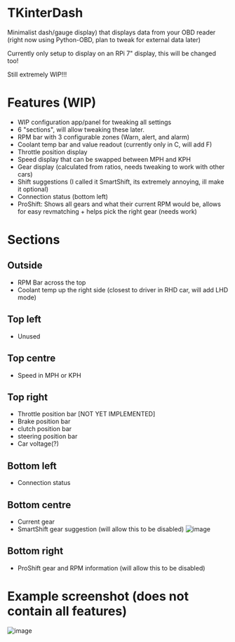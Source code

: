 # TKinterDash
Minimalist dash/gauge display) that displays data from your OBD reader (right now using Python-OBD, plan to tweak for external data later)

Currently only setup to display on an RPi 7" display, this will be changed too!

Still extremely WIP!!!

# Features (WIP)
- WIP configuration app/panel for tweaking all settings
- 6 "sections", will allow tweaking these later.
- RPM bar with 3 configurable zones (Warn, alert, and alarm)
- Coolant temp bar and value readout (currently only in C, will add F)
- Throttle position display
- Speed display that can be swapped between MPH and KPH
- Gear display (calculated from ratios, needs tweaking to work with other cars)
- Shift suggestions (I called it SmartShift, its extremely annoying, ill make it optional)
- Connection status (bottom left)
- ProShift:  Shows all gears and what their current RPM would be, allows for easy revmatching + helps pick the right gear (needs work)

# Sections

## Outside
- RPM Bar across the top
- Coolant temp up the right side (closest to driver in RHD car, will add LHD mode)

## Top left
- Unused
  
## Top centre
- Speed in MPH or KPH
  
## Top right
- Throttle position bar
[NOT YET IMPLEMENTED]
- Brake position bar
- clutch position bar
- steering position bar
- Car voltage(?)
  
## Bottom left
- Connection status

## Bottom centre
- Current gear
- SmartShift gear suggestion (will allow this to be disabled)
![image](https://github.com/ItsJustAGitHubMichealWhosGonnaSeeIt5Ppl/TKinterDash/assets/85679034/291460a9-9d7c-489e-b04b-d572af2f4805)

## Bottom right
- ProShift gear and RPM information (will allow this to be disabled)

# Example screenshot (does not contain all features)

![image](https://github.com/ItsJustAGitHubMichealWhosGonnaSeeIt5Ppl/TKinterDash/assets/85679034/131a7065-632e-4775-9b8b-2ca400bceeb6)

